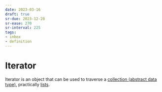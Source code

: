 ```yaml
---
date: 2023-03-16
draft: true
sr-due: 2023-12-28
sr-ease: 270
sr-interval: 225
tags:
- inbox
- definition
---
```


# Iterator

Iterator is an object that can be used to traverse a
[collection (abstract data type)](./collection%20%28abstract%20data%20type%29.md), practically
[lists](./list%20%28abstract%20data%20type%29.md).